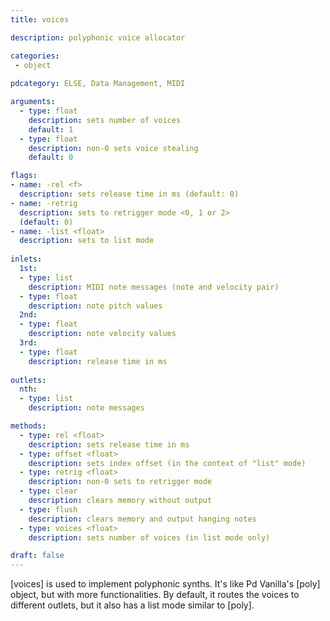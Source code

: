 ```yaml
---
title: voices

description: polyphonic voice allocator

categories:
 - object
 
pdcategory: ELSE, Data Management, MIDI

arguments:
  - type: float
    description: sets number of voices 
    default: 1
  - type: float
    description: non-0 sets voice stealing
    default: 0

flags:
- name: -rel <f>
  description: sets release time in ms (default: 0)
- name: -retrig
  description: sets to retrigger mode <0, 1 or 2> 
  (default: 0)
- name: -list <float>
  description: sets to list mode
  
inlets:
  1st:
  - type: list
    description: MIDI note messages (note and velocity pair)
  - type: float
    description: note pitch values
  2nd:
  - type: float
    description: note velocity values
  3rd:
  - type: float
    description: release time in ms
    
outlets:
  nth:
  - type: list
    description: note messages

methods:
  - type: rel <float>
    description: sets release time in ms
  - type: offset <float>
    description: sets index offset (in the context of "list" mode)
  - type: retrig <float>
    description: non-0 sets to retrigger mode
  - type: clear
    description: clears memory without output
  - type: flush
    description: clears memory and output hanging notes
  - type: voices <float>
    description: sets number of voices (in list mode only)

draft: false
---
```


[voices] is used to implement polyphonic synths. It's like Pd Vanilla's [poly] object, but with more functionalities. By default, it routes the voices to different outlets, but it also has a list mode similar to [poly].
